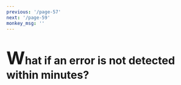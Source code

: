 ```yaml
---
previous: '/page-57'
next: '/page-59'
monkey_msg: ''
---
```


# <span style="font-size:47px;">W</span>hat if an error is not detected within minutes?
